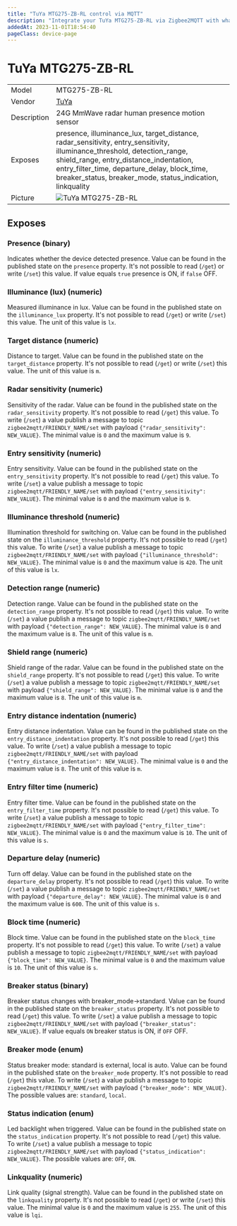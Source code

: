 ```yaml
---
title: "TuYa MTG275-ZB-RL control via MQTT"
description: "Integrate your TuYa MTG275-ZB-RL via Zigbee2MQTT with whatever smart home infrastructure you are using without the vendor's bridge or gateway."
addedAt: 2023-11-01T18:54:40
pageClass: device-page
---
```


<!-- !!!! -->
<!-- ATTENTION: This file is auto-generated through docgen! -->
<!-- You can only edit the "Notes"-Section between the two comment lines "Notes BEGIN" and "Notes END". -->
<!-- Do not use h1 or h2 heading within "## Notes"-Section. -->
<!-- !!!! -->

# TuYa MTG275-ZB-RL

|     |     |
|-----|-----|
| Model | MTG275-ZB-RL  |
| Vendor  | [TuYa](/supported-devices/#v=TuYa)  |
| Description | 24G MmWave radar human presence motion sensor |
| Exposes | presence, illuminance_lux, target_distance, radar_sensitivity, entry_sensitivity, illuminance_threshold, detection_range, shield_range, entry_distance_indentation, entry_filter_time, departure_delay, block_time, breaker_status, breaker_mode, status_indication, linkquality |
| Picture | ![TuYa MTG275-ZB-RL](https://www.zigbee2mqtt.io/images/devices/MTG275-ZB-RL.jpg) |


<!-- Notes BEGIN: You can edit here. Add "## Notes" headline if not already present. -->


<!-- Notes END: Do not edit below this line -->




## Exposes

### Presence (binary)
Indicates whether the device detected presence.
Value can be found in the published state on the `presence` property.
It's not possible to read (`/get`) or write (`/set`) this value.
If value equals `true` presence is ON, if `false` OFF.

### Illuminance (lux) (numeric)
Measured illuminance in lux.
Value can be found in the published state on the `illuminance_lux` property.
It's not possible to read (`/get`) or write (`/set`) this value.
The unit of this value is `lx`.

### Target distance (numeric)
Distance to target.
Value can be found in the published state on the `target_distance` property.
It's not possible to read (`/get`) or write (`/set`) this value.
The unit of this value is `m`.

### Radar sensitivity (numeric)
Sensitivity of the radar.
Value can be found in the published state on the `radar_sensitivity` property.
It's not possible to read (`/get`) this value.
To write (`/set`) a value publish a message to topic `zigbee2mqtt/FRIENDLY_NAME/set` with payload `{"radar_sensitivity": NEW_VALUE}`.
The minimal value is `0` and the maximum value is `9`.

### Entry sensitivity (numeric)
Entry sensitivity.
Value can be found in the published state on the `entry_sensitivity` property.
It's not possible to read (`/get`) this value.
To write (`/set`) a value publish a message to topic `zigbee2mqtt/FRIENDLY_NAME/set` with payload `{"entry_sensitivity": NEW_VALUE}`.
The minimal value is `0` and the maximum value is `9`.

### Illuminance threshold (numeric)
Illumination threshold for switching on.
Value can be found in the published state on the `illuminance_threshold` property.
It's not possible to read (`/get`) this value.
To write (`/set`) a value publish a message to topic `zigbee2mqtt/FRIENDLY_NAME/set` with payload `{"illuminance_threshold": NEW_VALUE}`.
The minimal value is `0` and the maximum value is `420`.
The unit of this value is `lx`.

### Detection range (numeric)
Detection range.
Value can be found in the published state on the `detection_range` property.
It's not possible to read (`/get`) this value.
To write (`/set`) a value publish a message to topic `zigbee2mqtt/FRIENDLY_NAME/set` with payload `{"detection_range": NEW_VALUE}`.
The minimal value is `0` and the maximum value is `8`.
The unit of this value is `m`.

### Shield range (numeric)
Shield range of the radar.
Value can be found in the published state on the `shield_range` property.
It's not possible to read (`/get`) this value.
To write (`/set`) a value publish a message to topic `zigbee2mqtt/FRIENDLY_NAME/set` with payload `{"shield_range": NEW_VALUE}`.
The minimal value is `0` and the maximum value is `8`.
The unit of this value is `m`.

### Entry distance indentation (numeric)
Entry distance indentation.
Value can be found in the published state on the `entry_distance_indentation` property.
It's not possible to read (`/get`) this value.
To write (`/set`) a value publish a message to topic `zigbee2mqtt/FRIENDLY_NAME/set` with payload `{"entry_distance_indentation": NEW_VALUE}`.
The minimal value is `0` and the maximum value is `8`.
The unit of this value is `m`.

### Entry filter time (numeric)
Entry filter time.
Value can be found in the published state on the `entry_filter_time` property.
It's not possible to read (`/get`) this value.
To write (`/set`) a value publish a message to topic `zigbee2mqtt/FRIENDLY_NAME/set` with payload `{"entry_filter_time": NEW_VALUE}`.
The minimal value is `0` and the maximum value is `10`.
The unit of this value is `s`.

### Departure delay (numeric)
Turn off delay.
Value can be found in the published state on the `departure_delay` property.
It's not possible to read (`/get`) this value.
To write (`/set`) a value publish a message to topic `zigbee2mqtt/FRIENDLY_NAME/set` with payload `{"departure_delay": NEW_VALUE}`.
The minimal value is `0` and the maximum value is `600`.
The unit of this value is `s`.

### Block time (numeric)
Block time.
Value can be found in the published state on the `block_time` property.
It's not possible to read (`/get`) this value.
To write (`/set`) a value publish a message to topic `zigbee2mqtt/FRIENDLY_NAME/set` with payload `{"block_time": NEW_VALUE}`.
The minimal value is `0` and the maximum value is `10`.
The unit of this value is `s`.

### Breaker status (binary)
Breaker status changes with breaker_mode->standard.
Value can be found in the published state on the `breaker_status` property.
It's not possible to read (`/get`) this value.
To write (`/set`) a value publish a message to topic `zigbee2mqtt/FRIENDLY_NAME/set` with payload `{"breaker_status": NEW_VALUE}`.
If value equals `ON` breaker status is ON, if `OFF` OFF.

### Breaker mode (enum)
Status breaker mode: standard is external, local is auto.
Value can be found in the published state on the `breaker_mode` property.
It's not possible to read (`/get`) this value.
To write (`/set`) a value publish a message to topic `zigbee2mqtt/FRIENDLY_NAME/set` with payload `{"breaker_mode": NEW_VALUE}`.
The possible values are: `standard`, `local`.

### Status indication (enum)
Led backlight when triggered.
Value can be found in the published state on the `status_indication` property.
It's not possible to read (`/get`) this value.
To write (`/set`) a value publish a message to topic `zigbee2mqtt/FRIENDLY_NAME/set` with payload `{"status_indication": NEW_VALUE}`.
The possible values are: `OFF`, `ON`.

### Linkquality (numeric)
Link quality (signal strength).
Value can be found in the published state on the `linkquality` property.
It's not possible to read (`/get`) or write (`/set`) this value.
The minimal value is `0` and the maximum value is `255`.
The unit of this value is `lqi`.

